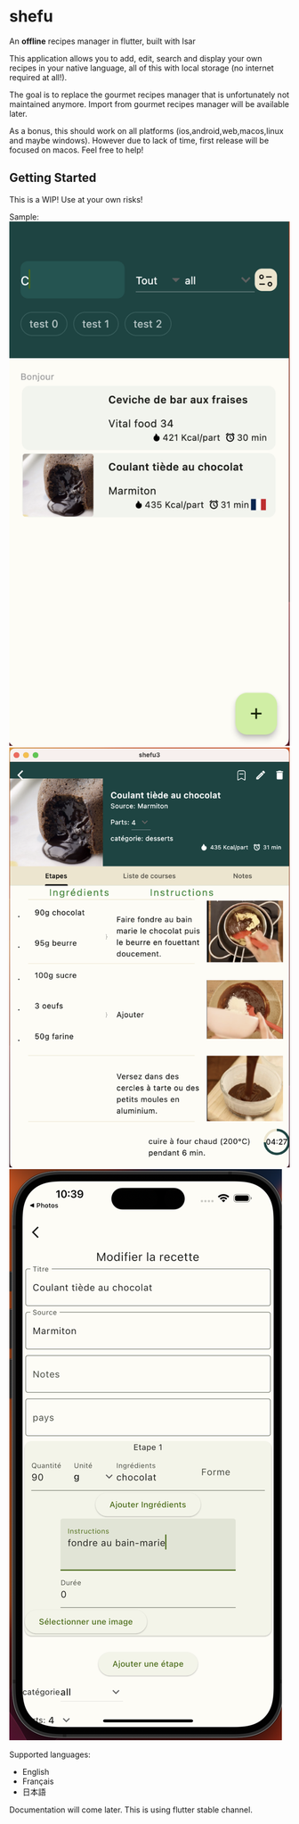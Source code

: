 # shefu

An **offline** recipes manager in flutter, built with Isar

This application allows you to add, edit, search and display your own recipes in your native language, all of this with local storage (no internet required at all!).

The goal is to replace the gourmet recipes manager that is unfortunately not maintained anymore.
Import from gourmet recipes manager will be available later.

As a bonus, this should work on all platforms (ios,android,web,macos,linux and maybe windows). However due to lack of time, first release will be focused on macos. Feel free to help!

## Getting Started

This is a WIP! Use at your own risks!

Sample:
![home](https://github.com/lenios/shefu/blob/main/images/search.png?raw=true)
![add recipe](https://github.com/lenios/shefu/blob/main/images/display_recipe.png?raw=true)
![add recipe](https://github.com/lenios/shefu/blob/main/images/add_recipe.png?raw=true)


Supported languages:
  - English
  - Français
  - 日本語

Documentation will come later.
This is using flutter stable channel.